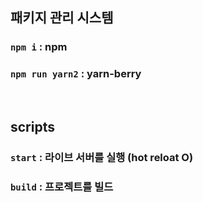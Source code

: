 ## 패키지 관리 시스템
### `npm i` : npm
### `npm run yarn2` : yarn-berry

<br>

## scripts
### `start` : 라이브 서버를 실행 (hot reloat O)
### `build` : 프로젝트를 빌드
